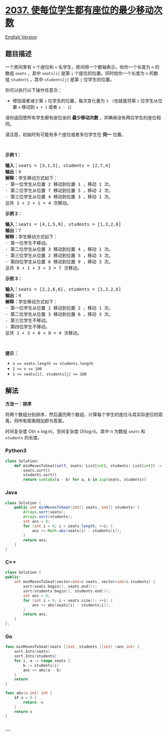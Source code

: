 # [2037. 使每位学生都有座位的最少移动次数](https://leetcode.cn/problems/minimum-number-of-moves-to-seat-everyone)

[English Version](/solution/2000-2099/2037.Minimum%20Number%20of%20Moves%20to%20Seat%20Everyone/README_EN.md)

## 题目描述

<!-- 这里写题目描述 -->

<p>一个房间里有 <code>n</code>&nbsp;个座位和 <code>n</code>&nbsp;名学生，房间用一个数轴表示。给你一个长度为 <code>n</code>&nbsp;的数组&nbsp;<code>seats</code>&nbsp;，其中&nbsp;<code>seats[i]</code> 是第 <code>i</code>&nbsp;个座位的位置。同时给你一个长度为 <code>n</code>&nbsp;的数组&nbsp;<code>students</code>&nbsp;，其中&nbsp;<code>students[j]</code>&nbsp;是第 <code>j</code>&nbsp;位学生的位置。</p>

<p>你可以执行以下操作任意次：</p>

<ul>
	<li>增加或者减少第&nbsp;<code>i</code>&nbsp;位学生的位置，每次变化量为 <code>1</code>&nbsp;（也就是将第 <code>i</code>&nbsp;位学生从位置 <code>x</code>&nbsp;移动到 <code>x + 1</code>&nbsp;或者 <code>x - 1</code>）</li>
</ul>

<p>请你返回使所有学生都有座位坐的 <strong>最少移动次数</strong>&nbsp;，并确保没有两位学生的座位相同。</p>

<p>请注意，初始时有可能有多个座位或者多位学生在 <strong>同一</strong>&nbsp;位置。</p>

<p>&nbsp;</p>

<p><strong>示例 1：</strong></p>

<pre><b>输入：</b>seats = [3,1,5], students = [2,7,4]
<b>输出：</b>4
<b>解释：</b>学生移动方式如下：
- 第一位学生从位置 2 移动到位置 1 ，移动 1 次。
- 第二位学生从位置 7 移动到位置 5 ，移动 2 次。
- 第三位学生从位置 4 移动到位置 3 ，移动 1 次。
总共 1 + 2 + 1 = 4 次移动。
</pre>

<p><strong>示例 2：</strong></p>

<pre><b>输入：</b>seats = [4,1,5,9], students = [1,3,2,6]
<b>输出：</b>7
<strong>解释：</strong>学生移动方式如下：
- 第一位学生不移动。
- 第二位学生从位置 3 移动到位置 4 ，移动 1 次。
- 第三位学生从位置 2 移动到位置 5 ，移动 3 次。
- 第四位学生从位置 6 移动到位置 9 ，移动 3 次。
总共 0 + 1 + 3 + 3 = 7 次移动。
</pre>

<p><strong>示例 3：</strong></p>

<pre><b>输入：</b>seats = [2,2,6,6], students = [1,3,2,6]
<b>输出：</b>4
<b>解释：</b>学生移动方式如下：
- 第一位学生从位置 1 移动到位置 2 ，移动 1 次。
- 第二位学生从位置 3 移动到位置 6 ，移动 3 次。
- 第三位学生不移动。
- 第四位学生不移动。
总共 1 + 3 + 0 + 0 = 4 次移动。
</pre>

<p>&nbsp;</p>

<p><strong>提示：</strong></p>

<ul>
	<li><code>n == seats.length == students.length</code></li>
	<li><code>1 &lt;= n &lt;= 100</code></li>
	<li><code>1 &lt;= seats[i], students[j] &lt;= 100</code></li>
</ul>

## 解法

<!-- 这里可写通用的实现逻辑 -->

**方法一：排序**

将两个数组分别排序，然后遍历两个数组，计算每个学生的座位与其实际座位的距离，将所有距离相加即为答案。

时间复杂度 $O(n \times \log n)$，空间复杂度 $O(\log n)$。其中 $n$ 为数组 `seats` 和 `students` 的长度。

<!-- tabs:start -->

### **Python3**

<!-- 这里可写当前语言的特殊实现逻辑 -->

```python
class Solution:
    def minMovesToSeat(self, seats: List[int], students: List[int]) -> int:
        seats.sort()
        students.sort()
        return sum(abs(a - b) for a, b in zip(seats, students))
```

### **Java**

<!-- 这里可写当前语言的特殊实现逻辑 -->

```java
class Solution {
    public int minMovesToSeat(int[] seats, int[] students) {
        Arrays.sort(seats);
        Arrays.sort(students);
        int ans = 0;
        for (int i = 0; i < seats.length; ++i) {
            ans += Math.abs(seats[i] - students[i]);
        }
        return ans;
    }
}
```

### **C++**

```cpp
class Solution {
public:
    int minMovesToSeat(vector<int>& seats, vector<int>& students) {
        sort(seats.begin(), seats.end());
        sort(students.begin(), students.end());
        int ans = 0;
        for (int i = 0; i < seats.size(); ++i) {
            ans += abs(seats[i] - students[i]);
        }
        return ans;
    }
};
```

### **Go**

```go
func minMovesToSeat(seats []int, students []int) (ans int) {
	sort.Ints(seats)
	sort.Ints(students)
	for i, a := range seats {
		b := students[i]
		ans += abs(a - b)
	}
	return
}

func abs(x int) int {
	if x < 0 {
		return -x
	}
	return x
}
```

### **...**

```

```

<!-- tabs:end -->
